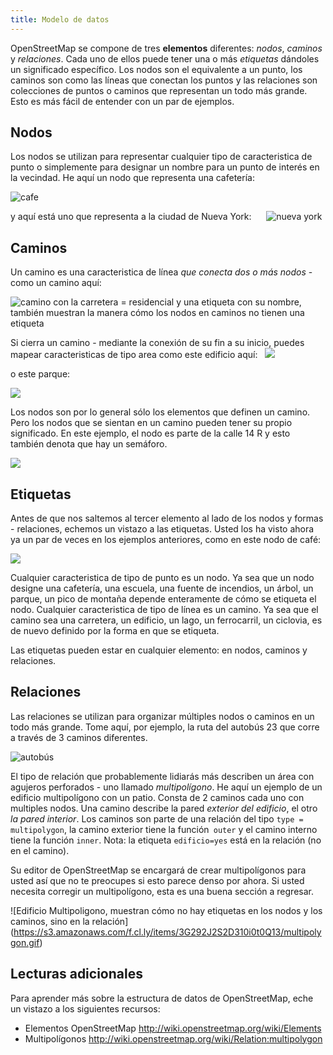 ```yaml
---
title: Modelo de datos
---
```


OpenStreetMap se compone de tres **elementos** diferentes: *nodos*, *caminos* y *relaciones*. Cada uno de ellos puede tener una o más *etiquetas* dándoles un significado específico. Los nodos son el equivalente a un punto, los caminos son como las líneas que conectan los puntos y las relaciones son colecciones de puntos o caminos que representan un todo más grande. Esto es más fácil de entender con un par de ejemplos.

## Nodos 

Los nodos se utilizan para representar cualquier tipo de caracteristica de punto  o simplemente para designar un nombre para un punto de interés en la vecindad. He aquí un nodo que representa una cafetería:

![cafe](https://s3.amazonaws.com/f.cl.ly/items/2W2k3J2L1N1q1u3I3N0Y/Screen%20Shot%202014-12-16%20at%204.01.44%20PM.png)

y aquí está uno que representa a la ciudad de Nueva York:
    
![nueva york](https://s3.amazonaws.com/f.cl.ly/items/0G3O051s0S1M3s110L2o/Screen%20Shot%202014-12-12%20at%207.15.58%20PM.png)

## Caminos

Un camino es una caracteristica de línea *que conecta dos o más nodos* - como un camino aquí:

![camino con la carretera = residencial y una etiqueta con su nombre, también muestran la manera cómo los nodos en caminos  no tienen una etiqueta](https://s3.amazonaws.com/f.cl.ly/items/1F2r0Y0M1c0m0J1c371G/Screen%20Shot%202014-12-12%20at%207.24.55%20PM.png)

Si cierra un camino - mediante la conexión de su fin a su inicio, puedes mapear caracteristicas de tipo area  como este edificio aquí:
 
![](https://s3.amazonaws.com/f.cl.ly/items/1h190m2u0h3N1Q0Q2o1G/Screen%20Shot%202014-12-12%20at%207.28.47%20PM.png)

o este parque:
 
![](https://s3.amazonaws.com/f.cl.ly/items/2z0E1H041j0W0E1m0R2u/Screen%20Shot%202014-12-12%20at%207.31.44%20PM.png)

Los nodos son por lo general sólo los elementos que definen un camino. Pero los nodos que se sientan en un camino pueden tener su propio significado. En este ejemplo, el nodo es parte de la calle 14  R  y esto también denota que hay un semáforo.

![](https://s3.amazonaws.com/f.cl.ly/items/3V262D3F0h1L3J0V2m3B/trafficlight.gif)

## Etiquetas

Antes de que nos saltemos al tercer elemento al lado de los nodos y formas - relaciones, echemos un vistazo a las etiquetas. Usted los ha visto ahora ya un par de veces en los ejemplos anteriores, como en este nodo de café:

![](https://s3.amazonaws.com/f.cl.ly/items/3h0O2m3Y2c120h1M3p0h/Screen%20Shot%202014-12-16%20at%204.01.44%20PM.png)


Cualquier caracteristica de tipo de punto es un nodo. Ya sea que un nodo designe una cafetería, una escuela, una fuente de incendios, un árbol, un parque, un pico de montaña depende enteramente de cómo se etiqueta el nodo. Cualquier caracteristica de tipo de línea es un camino. Ya sea que el camino sea una carretera, un edificio, un lago, un ferrocarril, un ciclovia, es de nuevo definido por la forma en que se etiqueta.

Las etiquetas pueden estar en cualquier elemento: en nodos, caminos y relaciones.

## Relaciones

Las relaciones se utilizan para organizar múltiples nodos o caminos en un todo más grande. Tome aquí, por ejemplo, la ruta del autobús 23 que corre a través de 3 caminos diferentes.

![autobús](https://s3.amazonaws.com/f.cl.ly/items/2J0m3p1O0W1o1o2P3n0O/relations.gif)

El tipo de relación que  probablemente  lidiarás más  describen un área con agujeros perforados  - uno llamado *multipolígono*. He aquí un ejemplo de un edificio multipolígono con un patio. Consta de 2 caminos cada uno con multiples nodos. Una camino  describe la pared *exterior del edificio*, el otro *la pared interior*. Los caminos son parte de una relación del tipo `type = multipolygon`, la camino exterior tiene la función` outer` y el camino interno tiene la función `inner`. Nota: la etiqueta `edificio=yes` está en la relación (no en el camino).

Su editor de OpenStreetMap se encargará de crear multipolígonos para usted así que no te preocupes si esto parece denso por ahora. Si usted necesita  corregir un multipolígono, esta es una buena sección a regresar.

![Edificio Multipoligono, muestran cómo no hay etiquetas en los nodos y los caminos, sino en la relación] (https://s3.amazonaws.com/f.cl.ly/items/3G292J2S2D310i0t0Q13/multipolygon.gif)

## Lecturas adicionales

Para aprender más sobre la estructura de datos de OpenStreetMap, eche un vistazo a los siguientes recursos:

- Elementos OpenStreetMap http://wiki.openstreetmap.org/wiki/Elements
- Multipolígonos http://wiki.openstreetmap.org/wiki/Relation:multipolygon